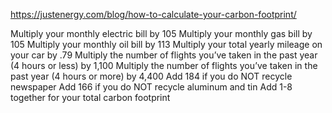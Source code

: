 https://justenergy.com/blog/how-to-calculate-your-carbon-footprint/

Multiply your monthly electric bill by 105
Multiply your monthly gas bill by 105
Multiply your monthly oil bill by 113
Multiply your total yearly mileage on your car by .79
Multiply the number of flights you’ve taken in the past year (4 hours or less) by 1,100
Multiply the number of flights you’ve taken in the past year (4 hours or more) by 4,400
Add 184 if you do NOT recycle newspaper
Add 166 if you do NOT recycle aluminum and tin
Add 1-8 together for your total carbon footprint

